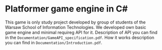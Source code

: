 Platformer game engine in C#
============================
This game is only study project developed by group of students of the Warsaw 
School of Information Technologies.
We developed own basic game engine and minimal requireg API for it. Description 
of API you can find in the `Documentation/GameAPI_specification.pdf`.
How it works description you can find in `Documentation/Introduction.pdf`.
